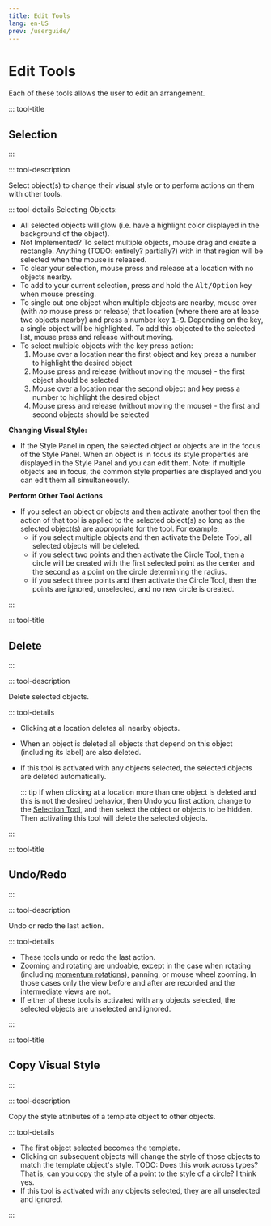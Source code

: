```yaml
---
title: Edit Tools
lang: en-US
prev: /userguide/
---
```


# Edit Tools

Each of these tools allows the user to edit an arrangement.

::: tool-title

## Selection

:::

::: tool-description

Select object(s) to change their visual style or to perform actions on them with other tools.

::: tool-details Selecting Objects:

- All selected objects will glow (i.e. have a highlight color displayed in the background of the object).
- Not Implemented? To select multiple objects, mouse drag and create a rectangle. Anything (TODO: entirely? partially?) with in that region will be selected when the mouse is released.
- To clear your selection, mouse press and release at a location with no objects nearby.
- To add to your current selection, press and hold the <kbd>Alt/Option</kbd> key when mouse pressing.
- To single out one object when multiple objects are nearby, mouse over (with _no_ mouse press or release) that location (where there are at lease two objects nearby) and press a number key <kbd>1-9</kbd>. Depending on the key, a single object will be highlighted. To add this objected to the selected list, mouse press and release without moving.
- To select multiple objects with the key press action:
  1. Mouse over a location near the first object and key press a number to highlight the desired object
  2. Mouse press and release (without moving the mouse) - the first object should be selected
  3. Mouse over a location near the second object and key press a number to highlight the desired object
  4. Mouse press and release (without moving the mouse) - the first and second objects should be selected

**Changing Visual Style:**

- If the Style Panel in open, the selected object or objects are in the focus of the Style Panel. When an object is in focus its style properties are displayed in the Style Panel and you can edit them. Note: if multiple objects are in focus, the common style properties are displayed and you can edit them all simultaneously.

**Perform Other Tool Actions**

- If you select an object or objects and then activate another tool then the action of that tool is applied to the selected object(s) so long as the selected object(s) are appropriate for the tool. For example,
  - if you select multiple objects and then activate the Delete Tool, all selected objects will be deleted.
  - if you select two points and then activate the Circle Tool, then a circle will be created with the first selected point as the center and the second as a point on the circle determining the radius.
  - if you select three points and then activate the Circle Tool, then the points are ignored, unselected, and no new circle is created.

:::

::: tool-title

## Delete

:::

::: tool-description

Delete selected objects.

::: tool-details

- Clicking at a location deletes all nearby objects.
- When an object is deleted all objects that depend on this object (including its label) are also deleted.
- If this tool is activated with any objects selected, the selected objects are deleted automatically.

  ::: tip
  If when clicking at a location more than one object is deleted and this is not the desired behavior, then Undo you first action, change to the [Selection Tool](edit.html#selection), and then select the object or objects to be hidden. Then activating this tool will delete the selected objects.

:::

::: tool-title

## Undo/Redo

:::

::: tool-description

Undo or redo the last action.

::: tool-details

- These tools undo or redo the last action.
- Zooming and rotating are undoable, except in the case when rotating (including [momentum rotations](/userguide/titlebar.html#global-settings)), panning, or mouse wheel zooming. In those cases only the view before and after are recorded and the intermediate views are not.
- If either of these tools is activated with any objects selected, the selected objects are unselected and ignored.

:::

::: tool-title

## Copy Visual Style

:::

::: tool-description

Copy the style attributes of a template object to other objects.

::: tool-details

- The first object selected becomes the template.
- Clicking on subsequent objects will change the style
  of those objects to match the template object's style. TODO: Does this work across types? That is, can you copy the style of a point to the style of a circle? I think yes.
- If this tool is activated with any objects selected, they are all unselected and ignored.

:::

